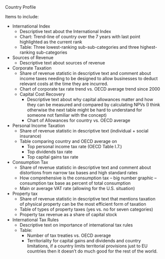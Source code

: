 Country Profile

Items to include:

- International Index
  - Descriptive text about the International Index
  - Chart: Trend-line of country over the 7 years with last point highlighted as the current rank
  - Table: Three lowest-ranking sub-sub-categories and three highest-ranking sub-categories
- Sources of Revenue
  - Descriptive text about sources of revenue
- Corporate Taxation
  - Share of revenue statistic in descriptive text and comment about income taxes needing to be designed to allow businesses to deduct relevant costs at the time they are incurred.
  - Chart of corporate tax rate trend vs. OECD average trend since 2000
  - Capital Cost Recovery
    - Descriptive text about why capital allowances matter and how they can be measured and compared by calculating NPVs (I think otherwise the next table might be hard to understand for someone not familiar with the concept)
    - Chart of Allowances for country vs. OECD average
- Personal Income Taxation
  - Share of revenue statistic in descriptive text (individual + social insurance)
  - Table comparing country and OECD average on
    - Top personal income tax rate (OECD Table I.7.)
    - Top dividends tax rate
    - Top capital gains tax rate
- Consumption Tax
  - Share of revenue statistic in descriptive text and comment about distortions from narrow tax bases and high standard rates
  - How comprehensive is the consumption tax – big number graphic – consumption tax base as percent of total consumption
  - Main or average VAT rate (allowing for the U.S. situation)
- Property tax
  - Share of revenue statistic in descriptive text that mentions taxation of physical property can be the most efficient form of taxation
  - Table of types of property taxes (yes vs. no for seven categories)
  - Property tax revenue as a share of capital stock
- International Tax Rules
  - Descriptive text on importance of international tax rules
  - Table:
    - Number of tax treaties vs. OECD average
    - Territoriality for capital gains and dividends and country limitations, if a country limits territorial provisions just to EU countries then it doesn’t do much good for the rest of the world.
